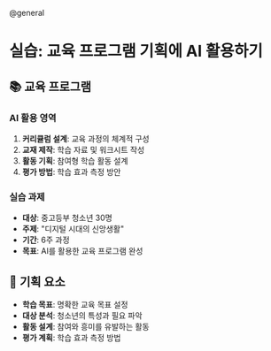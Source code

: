 @general

# 실습: 교육 프로그램 기획에 AI 활용하기

## 📚 교육 프로그램

### AI 활용 영역

1. **커리큘럼 설계**: 교육 과정의 체계적 구성
2. **교재 제작**: 학습 자료 및 워크시트 작성
3. **활동 기획**: 참여형 학습 활동 설계
4. **평가 방법**: 학습 효과 측정 방안

### 실습 과제

- **대상**: 중고등부 청소년 30명
- **주제**: "디지털 시대의 신앙생활"
- **기간**: 6주 과정
- **목표**: AI를 활용한 교육 프로그램 완성

## 🎯 기획 요소

- **학습 목표**: 명확한 교육 목표 설정
- **대상 분석**: 청소년의 특성과 필요 파악
- **활동 설계**: 참여와 흥미를 유발하는 활동
- **평가 계획**: 학습 효과 측정 방법
